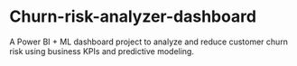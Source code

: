 # Churn-risk-analyzer-dashboard
A Power BI + ML dashboard project to analyze and reduce customer churn risk using business KPIs and predictive modeling.
